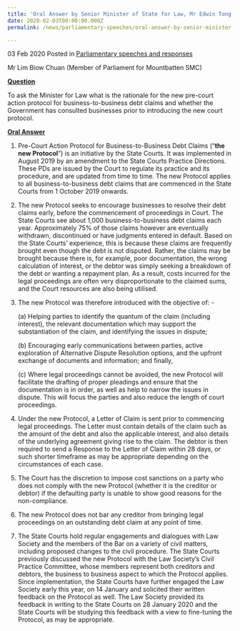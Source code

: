 ```yaml
---
title: 'Oral Answer by Senior Minister of State for Law, Mr Edwin Tong, to Parliamentary Question on New Pre-Court Action Protocol for Business-to-Business Debt Claims'
date: 2020-02-03T00:00:00.000Z
permalink: /news/parliamentary-speeches/oral-answer-by-senior-minister-of-state-for-law-mr-edwin-tong-to-parliamentary-question-on-new-pre-court-action-protocol-for-business-to-business-debt-claims/

---
```

 
03 Feb 2020 Posted in [Parliamentary speeches and responses](/news/parliamentary-speeches)

Mr Lim Biow Chuan (Member of Parliament for Mountbatten SMC) 

<b><u>Question</u></b>

To ask the Minister for Law what is the rationale for the new pre-court action protocol for business-to-business debt claims and whether the Government has consulted businesses prior to introducing the new court protocol.

<b><u>Oral Answer</u></b>

1.	Pre-Court Action Protocol for Business-to-Business Debt Claims (“<b>the new Protocol</b>”) is an initiative by the State Courts. It was implemented in August 2019 by an amendment to the State Courts Practice Directions. These PDs are issued by the Court to regulate its practice and its procedure, and are updated from time to time. The new Protocol applies to all business-to-business debt claims that are commenced in the State Courts from 1 October 2019 onwards. 

2.  The new Protocol seeks to encourage businesses to resolve their debt claims early, before the commencement of proceedings in Court. The State Courts see about 1,000 business-to-business debt claims each year. Approximately 75% of those claims however are eventually withdrawn, discontinued or have judgments entered in default. Based on the State Courts’ experience, this is because these claims are frequently brought even though the debt is not disputed. Rather, the claims may be brought because there is, for example, poor documentation, the wrong calculation of interest, or the debtor was simply seeking a breakdown of the debt or wanting a repayment plan. As a result, costs incurred for the legal proceedings are often very disproportionate to the claimed sums, and the Court resources are also being utilised. 

3.  The new Protocol was therefore introduced with the objective of: - 

    (a)	Helping parties to identify the quantum of the claim (including interest), the relevant documentation which may support the substantiation of the claim, and identifying the issues in dispute; 

    (b)	Encouraging early communications between parties, active exploration of Alternative Dispute Resolution options, and the upfront exchange of documents and information; and finally,

    (c)	Where legal proceedings cannot be avoided, the new Protocol will facilitate the drafting of proper pleadings and ensure that the documentation is in order, as well as help to narrow the issues in dispute. This will focus the parties and also reduce the length of court proceedings.

4.  Under the new Protocol, a Letter of Claim is sent prior to commencing legal proceedings. The Letter must contain details of the claim such as the amount of the debt and also the applicable interest, and also details of the underlying agreement giving rise to the claim. The debtor is then required to send a Response to the Letter of Claim within 28 days, or such shorter timeframe as may be appropriate depending on the circumstances of each case. 

5.  The Court has the discretion to impose cost sanctions on a party who does not comply with the new Protocol (whether it is the creditor or debtor) if the defaulting party is unable to show good reasons for the non-compliance. 

6.  The new Protocol does not bar any creditor from bringing legal proceedings on an outstanding debt claim at any point of time. 

7.  The State Courts hold regular engagements and dialogues with Law Society and the members of the Bar on a variety of civil matters, including proposed changes to the civil procedure. The State Courts previously discussed the new Protocol with the Law Society’s Civil Practice Committee, whose members represent both creditors and debtors, the business to business aspect to which the Protocol applies. Since implementation, the State Courts have further engaged the Law Society early this year, on 14 January and solicited their written feedback on the Protocol as well. The Law Society provided its feedback in writing to the State Courts on 28 January 2020 and the State Courts will be studying this feedback with a view to fine-tuning the Protocol, as may be appropriate. 


